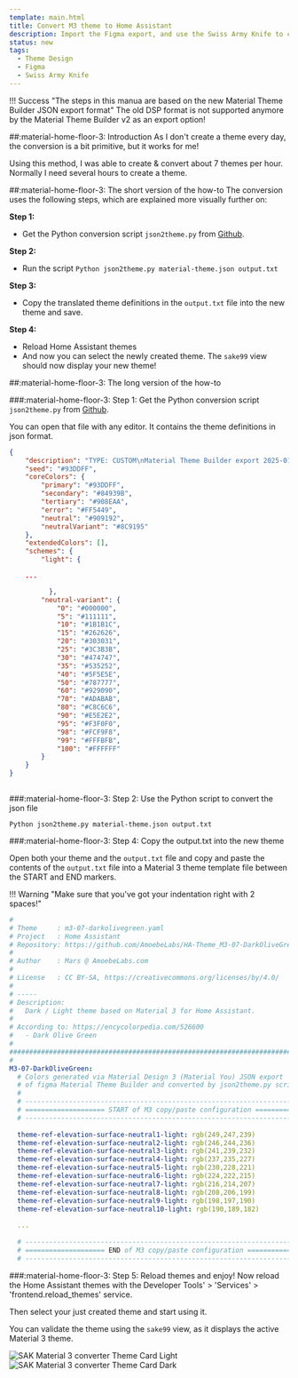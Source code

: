 ```yaml
---
template: main.html
title: Convert M3 theme to Home Assistant
description: Import the Figma export, and use the Swiss Army Knife to convert the Figma export to a Material 3 theme for Home Assistant.
status: new
tags:
  - Theme Design
  - Figma
  - Swiss Army Knife
---
```


!!! Success "The steps in this manua are based on the new Material Theme Builder JSON export format"
    The old DSP format is not supported anymore by the Material Theme Builder v2 as an export option!

    
##:material-home-floor-3: Introduction
As I don't create a theme every day, the conversion is a bit primitive, but it works for me!

Using this method, I was able to create & convert about 7 themes per hour. Normally I need several hours to create a theme.

##:material-home-floor-3: The short version of the how-to
The conversion uses the following steps, which are explained more visually further on:

**Step 1:**

- Get the Python conversion script `json2theme.py` from [Github][json2theme-script].

**Step 2:**

- Run the script `Python json2theme.py material-theme.json output.txt`

**Step 3:**

- Copy the translated theme definitions in the `output.txt` file into the new theme and save.

**Step 4:**

- Reload Home Assistant themes 
- And now you can select the newly created theme. The `sake99` view should now display your new theme!

##:material-home-floor-3: The long version of the how-to

###:material-home-floor-3: Step 1: Get the Python conversion script `json2theme.py` from [Github][json2theme-script].

You can open that file with any editor. It contains the theme definitions in json format.

```JSON title="material-theme.json excerpt"
{
    "description": "TYPE: CUSTOM\nMaterial Theme Builder export 2025-01-03 04:51:47",
    "seed": "#93DDFF",
    "coreColors": {
        "primary": "#93DDFF",
        "secondary": "#84939B",
        "tertiary": "#908EAA",
        "error": "#FF5449",
        "neutral": "#909192",
        "neutralVariant": "#8C9195"
    },
    "extendedColors": [],
    "schemes": {
        "light": {

    ...

          },
        "neutral-variant": {
            "0": "#000000",
            "5": "#111111",
            "10": "#1B1B1C",
            "15": "#262626",
            "20": "#303031",
            "25": "#3C3B3B",
            "30": "#474747",
            "35": "#535252",
            "40": "#5F5E5E",
            "50": "#787777",
            "60": "#929090",
            "70": "#ADABAB",
            "80": "#C8C6C6",
            "90": "#E5E2E2",
            "95": "#F3F0F0",
            "98": "#FCF9F8",
            "99": "#FFFBFB",
            "100": "#FFFFFF"
        }
    }
}
    
```
###:material-home-floor-3: Step 2: Use the Python script to convert the json file

```console
Python json2theme.py material-theme.json output.txt
```

###:material-home-floor-3: Step 4: Copy the output.txt into the new theme

Open both your theme and the `output.txt` file and copy and paste the contents of the `output.txt` file into a Material 3 theme template file between the START and END markers.

!!! Warning "Make sure that you've got your indentation right with 2 spaces!"

```YAML
#
# Theme     : m3-07-darkolivegreen.yaml
# Project   : Home Assistant
# Repository: https://github.com/AmoebeLabs/HA-Theme_M3-07-DarkOliveGreen
#
# Author    : Mars @ AmoebeLabs.com
# 
# License   : CC BY-SA, https://creativecommons.org/licenses/by/4.0/
#
# -----
# Description:
#   Dark / Light theme based on Material 3 for Home Assistant.
#
# According to: https://encycolorpedia.com/526600
#   - Dark Olive Green
#   
###############################################################################
#
M3-07-DarkOliveGreen:
  # Colors generated via Material Design 3 (Material You) JSON export
  # of figma Material Theme Builder and converted by json2theme.py script.
  #
  # --------------------------------------------------------------------------
  # ==================== START of M3 copy/paste configuration ================
  # --------------------------------------------------------------------------
  
  theme-ref-elevation-surface-neutral1-light: rgb(249,247,239)
  theme-ref-elevation-surface-neutral2-light: rgb(246,244,236)
  theme-ref-elevation-surface-neutral3-light: rgb(241,239,232)
  theme-ref-elevation-surface-neutral4-light: rgb(237,235,227)
  theme-ref-elevation-surface-neutral5-light: rgb(230,228,221)
  theme-ref-elevation-surface-neutral6-light: rgb(224,222,215)
  theme-ref-elevation-surface-neutral7-light: rgb(216,214,207)
  theme-ref-elevation-surface-neutral8-light: rgb(208,206,199)
  theme-ref-elevation-surface-neutral9-light: rgb(198,197,190)
  theme-ref-elevation-surface-neutral10-light: rgb(190,189,182)
  
  ...
  
  # --------------------------------------------------------------------------
  # ==================== END of M3 copy/paste configuration ==================
  # --------------------------------------------------------------------------
```

###:material-home-floor-3: Step 5: Reload themes and enjoy!
Now reload the Home Assistant themes with the Developer Tools' > 'Services' > 'frontend.reload_themes' service.

Then select your just created theme and start using it.

You can validate the theme using the `sake99` view, as it displays the active Material 3 theme.

![SAK Material 3 converter Theme Card Light]
![SAK Material 3 converter Theme Card Dark]

<!-- Image references -->

[SAK Material 3 converter Theme Card Light]: ../assets/screenshots/sak-view99-theme-card-light.png#only-light
[SAK Material 3 converter Theme Card Dark]: ../assets/screenshots/sak-view99-theme-card-dark.png#only-dark

[SAK Material 3 converter Chrome Console Output]: ../assets/screenshots/sak-view99-console-output.png

<!-- Internal References -->
[Create Material 3 Theme]: create-material3-theme.md
[Convert to Home Assistant Theme]: convert-to-homeassistant-theme.md

<!-- External References -->
[figma-url]: https://www.figma.com/
[json2theme-script]: https://github.com/AmoebeLabs/material3-themes-manual/tree/master/src
